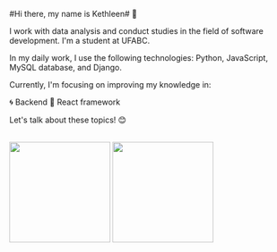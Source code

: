 #Hi there, my name is Kethleen# 👋

I work with data analysis and conduct studies in the field of software development. I'm a student at UFABC.

In my daily work, I use the following technologies: Python, JavaScript, MySQL database, and Django.

Currently, I'm focusing on improving my knowledge in:

🌀 Backend
🎨 React framework

Let's talk about these topics! 😊

<div style="display: inline_block"><br>
  <img height="180em" src="https://github-readme-stats.vercel.app/api?username=kettaraujo&show_icons=true&theme=dracula&include_all_commits=true&count_private=true"/>
  <img height="180em" src="https://github-readme-stats.vercel.app/api/top-langs/?username=kettaraujo&layout=compact&langs_count=6&theme=dracula"/>
</div>
